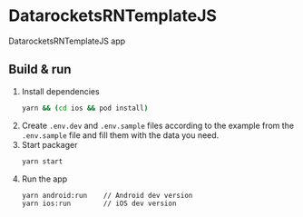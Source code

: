 # DatarocketsRNTemplateJS

DatarocketsRNTemplateJS app

## Build & run

1. Install dependencies
   ```bash
   yarn && (cd ios && pod install)
   ```
2. Create `.env.dev` and `.env.sample` files according to the example from the `.env.sample` file
   and fill them with the data you need.
3. Start packager
   ```bash
   yarn start
   ```
4. Run the app
   ```bash
   yarn android:run    // Android dev version
   yarn ios:run        // iOS dev version
   ```
